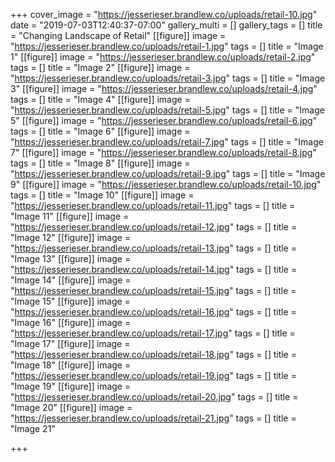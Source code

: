 +++
cover_image = "https://jesserieser.brandlew.co/uploads/retail-10.jpg"
date = "2019-07-03T12:40:37-07:00"
gallery_multi = []
gallery_tags = []
title = "Changing Landscape of Retail"
[[figure]]
image = "https://jesserieser.brandlew.co/uploads/retail-1.jpg"
tags = []
title = "Image 1"
[[figure]]
image = "https://jesserieser.brandlew.co/uploads/retail-2.jpg"
tags = []
title = "Image 2"
[[figure]]
image = "https://jesserieser.brandlew.co/uploads/retail-3.jpg"
tags = []
title = "Image 3"
[[figure]]
image = "https://jesserieser.brandlew.co/uploads/retail-4.jpg"
tags = []
title = "Image 4"
[[figure]]
image = "https://jesserieser.brandlew.co/uploads/retail-5.jpg"
tags = []
title = "Image 5"
[[figure]]
image = "https://jesserieser.brandlew.co/uploads/retail-6.jpg"
tags = []
title = "Image 6"
[[figure]]
image = "https://jesserieser.brandlew.co/uploads/retail-7.jpg"
tags = []
title = "Image 7"
[[figure]]
image = "https://jesserieser.brandlew.co/uploads/retail-8.jpg"
tags = []
title = "Image 8"
[[figure]]
image = "https://jesserieser.brandlew.co/uploads/retail-9.jpg"
tags = []
title = "Image 9"
[[figure]]
image = "https://jesserieser.brandlew.co/uploads/retail-10.jpg"
tags = []
title = "Image 10"
[[figure]]
image = "https://jesserieser.brandlew.co/uploads/retail-11.jpg"
tags = []
title = "Image 11"
[[figure]]
image = "https://jesserieser.brandlew.co/uploads/retail-12.jpg"
tags = []
title = "Image 12"
[[figure]]
image = "https://jesserieser.brandlew.co/uploads/retail-13.jpg"
tags = []
title = "Image 13"
[[figure]]
image = "https://jesserieser.brandlew.co/uploads/retail-14.jpg"
tags = []
title = "Image 14"
[[figure]]
image = "https://jesserieser.brandlew.co/uploads/retail-15.jpg"
tags = []
title = "Image 15"
[[figure]]
image = "https://jesserieser.brandlew.co/uploads/retail-16.jpg"
tags = []
title = "Image 16"
[[figure]]
image = "https://jesserieser.brandlew.co/uploads/retail-17.jpg"
tags = []
title = "Image 17"
[[figure]]
image = "https://jesserieser.brandlew.co/uploads/retail-18.jpg"
tags = []
title = "Image 18"
[[figure]]
image = "https://jesserieser.brandlew.co/uploads/retail-19.jpg"
tags = []
title = "Image 19"
[[figure]]
image = "https://jesserieser.brandlew.co/uploads/retail-20.jpg"
tags = []
title = "Image 20"
[[figure]]
image = "https://jesserieser.brandlew.co/uploads/retail-21.jpg"
tags = []
title = "Image 21"

+++
